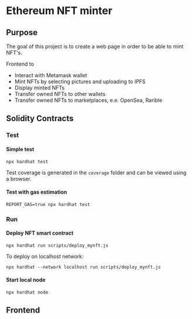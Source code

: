 # Ethereum NFT minter


## Purpose

The goal of this project is to create a web page in order to be able to mint NFT's.

Frontend to
- Interact with Metamask wallet
- Mint NFTs by selecting pictures and uploading to IPFS
- Display minted NFTs
- Transfer owned NFTs to other wallets
- Transfer owned NFTs to marketplaces, e.e. OpenSea, Rarible


## Solidity Contracts

### Test

#### Simple test


```
npx hardhat test
```

Test coverage is generated in the `coverage` folder and can be viewed using a browser.

#### Test with gas estimation

```
REPORT_GAS=true npx hardhat test
```

### Run

#### Deploy NFT smart contract

```
npx hardhat run scripts/deploy_mynft.js
```

To deploy on localhost network:

```
npx hardhat --network localhost run scripts/deploy_mynft.js
```


#### Start local node

```
npx hardhat node
```


## Frontend
